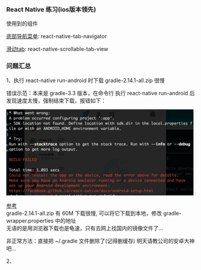 ### React Native 练习(ios版本领先)


使用到的组件

[底部导航菜单](https://github.com/happypancake/react-native-tab-navigator): react-native-tab-navigator

[滑动tab](https://github.com/skv-headless/react-native-scrollable-tab-view): react-native-scrollable-tab-view


### 问题汇总

1、执行 react-native run-android 时下载 gradle-2.14.1-all.zip 很慢

错误示范：本来是 gradle-3.3 版本，在命令行 执行 react-native run-android 后发现速度太慢，强制结束下载，报错如下：

![Alt 错误](./logs/01.png)

[参考](http://www.cnblogs.com/Ave-Maria/p/6274563.html)  
gradle-2.14.1-all.zip 有 60M 下载很慢, 可以将它下载到本地，修改 gradle-wrapper.properties 中的地址  
无语的是用浏览器下载也是龟速，只有去网上找国内的镜像文件了...

非正常方法：直接把 ~/.gradle 文件删除了(记得删缓存) 明天请教公司的安卓大神吧...

2、